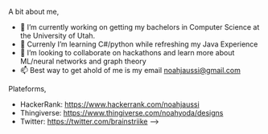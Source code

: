 A bit about me,
- 🔭 I’m currently working on getting my bachelors in Computer Science at the University of Utah.
- 🌱 Currenly I’m learning C#/python while refreshing my Java Experience
- 👯 I’m looking to collaborate on hackathons and learn more about ML/neural networks and graph theory
- 📫 Best way to get ahold of me is my email noahjaussi@gmail.com


Plateforms,
- HackerRank: https://www.hackerrank.com/noahjaussi
- Thingiverse: https://www.thingiverse.com/noahyoda/designs
- Twitter: https://twitter.com/brainstriike
-->

